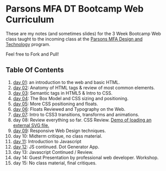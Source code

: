 Parsons MFA DT Bootcamp Web Curriculum
=========
These are my notes (and sometimes slides) for the 3 Week Bootcamp Web class taught to the incoming class at the [Parsons MFA Design and Technology](http://www.newschool.edu/parsons/mfa-design-technology/) program. 

Feel free to Fork and Pull!

## Table Of Contents

1. [day 01](./day_01/web_01.md): an introduction to the web and basic HTML.
2. [day 02](./day_02/web_day_02.md): Anatomy of HTML tags & review of most common elements.
3. [day 03](./day_03/web_day_03.md): Semantic tags in HTML5 & Intro to CSS.
4. [day 04](./day_04/web_day_04.md): The Box Model and CSS sizing and positioning.
5. [day 05](./day_05/web_day_05.md): More CSS positioning and floats.
6. [day 06](./day_06/web_day_06.md): Floats Reviewed and Typography on the Web.
7. [day 07](./day_07/web_day_07.md): Intro to CSS3 transitions, transforms and animations.
8. day 08: Review everything so far. CSS Review. [Demo of loading an external SVG file.](http://bl.ocks.org/clhenrick/0b73208409a14144e1f5)
9. [day 09](./day_09/web_day_09.md): Responsive Web Design techniques.
10. day 10: Midterm critique, no class material.
11. [day 11](./day_11/javascript_day_one.md): Introduction to Javascript
12. [day 12](./day_12/README.md): JS continued. Dot Generator App.
13. day 13: Javascript Continued / Review.
14. day 14: Guest Presentation by professional web developer. Workshop.
15. day 15: No class material, final critiques.